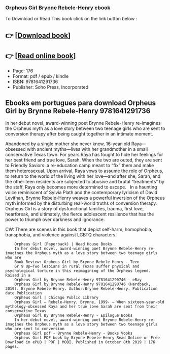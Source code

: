 ### Orpheus Girl Brynne Rebele-Henry ebook

To Download or Read This book click on the link button below :

## 👉  [**[Download book](http://filesbooks.info/download.php?group=book&from=github.com&id=600879&lnk=1060 "Download book")**]

## 👉  [**[Read online book](http://filesbooks.info/download.php?group=book&from=github.com&id=600879&lnk=1060 "Read online book")**]


* Page: 176
* Format: pdf / epub / kindle
* ISBN: 9781641291736
* Publisher: Soho Press, Incorporated



## Ebooks em portugues para download Orpheus Girl by Brynne Rebele-Henry 9781641291736



In her debut novel, award-winning poet Brynne Rebele-Henry re-imagines the Orpheus myth as a love story between two teenage girls who are sent to conversion therapy after being caught together in an intimate moment.

 Abandoned by a single mother she never knew, 16-year-old Raya—obsessed with ancient myths—lives with her grandmother in a small conservative Texas town. For years Raya has fought to hide her feelings for her best friend and true love, Sarah. When the two are outed, they are sent to Friendly Saviors: a re-education camp meant to “fix” them and make them heterosexual. Upon arrival, Raya vows to assume the role of Orpheus, to return to the world of the living with her love—and after she, Sarah, and the other teen residents are subjected to abusive and brutal “treatments” by the staff, Raya only becomes more determined to escape.
  
 In a haunting voice reminiscent of Sylvia Plath and the contemporary lyricism of David Levithan, Brynne Rebele-Henry weaves a powerful inversion of the Orpheus myth informed by the disturbing real-world truths of conversion therapy. Orpheus Girl is a story of dysfunctional families, trauma, first love, heartbreak, and ultimately, the fierce adolescent resilience that has the power to triumph over darkness and ignorance.

CW: There are scenes in this book that depict self-harm, homophobia, transphobia, and violence against LGBTQ characters.


        Orpheus Girl (Paperback) | Head House Books
        In her debut novel, award-winning poet Brynne Rebele-Henry re-imagines the Orpheus myth as a love story between two teenage girls who are 
        Book Review: Orpheus Girl by Brynne Rebele-Henry - Teen
        Gr 9 Up—Two lesbians in rural Texas suffer physical and psychological torture in this reimagining of the Orpheus legend. Raised in a 
        Orpheus Girl by Brynne Rebele-Henry 9781641290746 - eBay
        Orpheus Girl by Brynne Rebele-Henry 9781641290746 (Hardback, 2019). Brynne Rebele-Henry. Author:Brynne Rebele-Henry. Publication date Publication 
        Orpheus Girl | Chicago Public Library
        Orpheus Girl — Rebele-Henry, Brynne, 1999- — When sixteen-year-old mythology-obsessed Raya and her true love Sarah are sent from their conservative Texas 
        Orpheus Girl By Brynne Rebele-Henry - Epilogue Books
        In her debut novel, award-winning poet Brynne Rebele-Henry re-imagines the Orpheus myth as a love story between two teenage girls who are sent to conversion 
        Orpheus Girl pdf - Brynne Rebele-Henry - Books Vooks
        Orpheus Girl PDF book by Brynne Rebele-Henry Read Online or Free Download in ePUB | PDF | MOBI. Published in October 8th 2019 | 176 pages.
    





